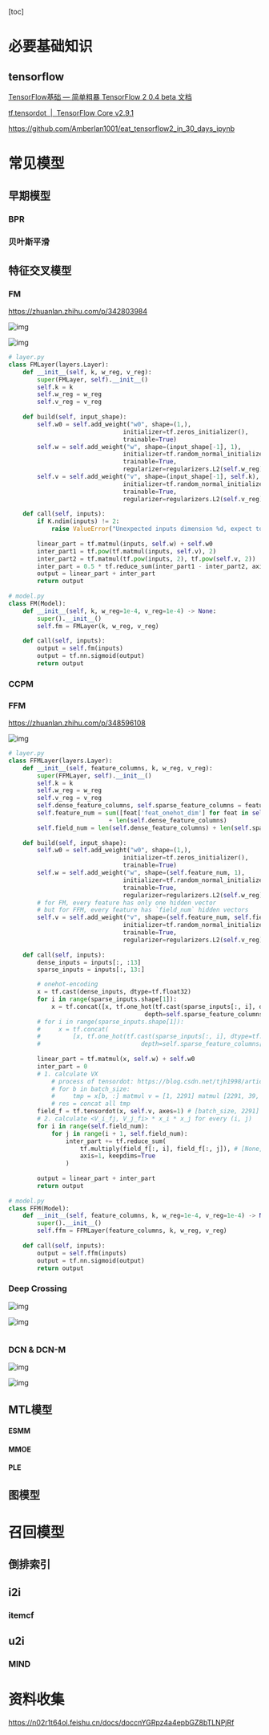 

[toc]

# 必要基础知识

## tensorflow

[TensorFlow基础 &mdash; 简单粗暴 TensorFlow 2 0.4 beta 文档](https://tf.wiki/zh_hans/basic/basic.html)

[tf.tensordot &nbsp;|&nbsp; TensorFlow Core v2.9.1](https://www.tensorflow.org/api_docs/python/tf/tensordot)

https://github.com/Amberlan1001/eat_tensorflow2_in_30_days_ipynb

# 常见模型

## 早期模型

### BPR

### 贝叶斯平滑



## 特征交叉模型

### FM

https://zhuanlan.zhihu.com/p/342803984

![img](https://pic4.zhimg.com/80/v2-a59d65d4ccb9b570c80b2ea861d60de3_720w.png)

![img](https://pic4.zhimg.com/80/v2-f00d1b2cf8da721305c6fdf3a772d95f_720w.jpg)

```python
# layer.py
class FMLayer(layers.Layer):
    def __init__(self, k, w_reg, v_reg):
        super(FMLayer, self).__init__()
        self.k = k
        self.w_reg = w_reg
        self.v_reg = v_reg
    
    def build(self, input_shape):
        self.w0 = self.add_weight("w0", shape=(1,),
                                initializer=tf.zeros_initializer(),
                                trainable=True)
        self.w = self.add_weight("w", shape=(input_shape[-1], 1),
                                initializer=tf.random_normal_initializer(),
                                trainable=True,
                                regularizer=regularizers.L2(self.w_reg))
        self.v = self.add_weight("v", shape=(input_shape[-1], self.k),
                                initializer=tf.random_normal_initializer(),
                                trainable=True,
                                regularizer=regularizers.L2(self.v_reg))
    
    def call(self, inputs):
        if K.ndim(inputs) != 2:
            raise ValueError("Unexpected inputs dimension %d, expect to be 2 dimensions" % (K.ndim(inputs)))
        
        linear_part = tf.matmul(inputs, self.w) + self.w0
        inter_part1 = tf.pow(tf.matmul(inputs, self.v), 2)
        inter_part2 = tf.matmul(tf.pow(inputs, 2), tf.pow(self.v, 2))
        inter_part = 0.5 * tf.reduce_sum(inter_part1 - inter_part2, axis=-1, keepdims=True)
        output = linear_part + inter_part
        return output
    
# model.py
class FM(Model):
    def __init__(self, k, w_reg=1e-4, v_reg=1e-4) -> None:
        super().__init__()
        self.fm = FMLayer(k, w_reg, v_reg)
    
    def call(self, inputs):
        output = self.fm(inputs)
        output = tf.nn.sigmoid(output)
        return output
```



### CCPM

### FFM

https://zhuanlan.zhihu.com/p/348596108

![img](https://pic4.zhimg.com/80/v2-1fec232b8134c2d5f1692b7dbaa6febf_720w.jpg)

```python
# layer.py
class FFMLayer(layers.Layer):
    def __init__(self, feature_columns, k, w_reg, v_reg):
        super(FFMLayer, self).__init__()
        self.k = k
        self.w_reg = w_reg
        self.v_reg = v_reg
        self.dense_feature_columns, self.sparse_feature_columns = feature_columns
        self.feature_num = sum([feat['feat_onehot_dim'] for feat in self.sparse_feature_columns]) \
                            + len(self.dense_feature_columns)
        self.field_num = len(self.dense_feature_columns) + len(self.sparse_feature_columns)
    
    def build(self, input_shape):
        self.w0 = self.add_weight("w0", shape=(1,),
                                initializer=tf.zeros_initializer(),
                                trainable=True)
        self.w = self.add_weight("w", shape=(self.feature_num, 1),
                                initializer=tf.random_normal_initializer(),
                                trainable=True,
                                regularizer=regularizers.L2(self.w_reg))
        # for FM, every feature has only one hidden vector
        # but for FFM, every feature has `field_num` hidden vectors
        self.v = self.add_weight("v", shape=(self.feature_num, self.field_num, self.k),
                                initializer=tf.random_normal_initializer(),
                                trainable=True,
                                regularizer=regularizers.L2(self.v_reg))
    
    def call(self, inputs):
        dense_inputs = inputs[:, :13]
        sparse_inputs = inputs[:, 13:]

        # onehot-encoding
        x = tf.cast(dense_inputs, dtype=tf.float32)
        for i in range(sparse_inputs.shape[1]):
            x = tf.concat([x, tf.one_hot(tf.cast(sparse_inputs[:, i], dtype=tf.int32),
                                      depth=self.sparse_feature_columns[i]['feat_onehot_dim'])], axis=1)
        # for i in range(sparse_inputs.shape[1]):
        #     x = tf.concat(
        #         [x, tf.one_hot(tf.cast(sparse_inputs[:, i], dtype=tf.int32),
        #                            depth=self.sparse_feature_columns[i]['feat_onehot_dim'])], axis=1)
        
        linear_part = tf.matmul(x, self.w) + self.w0
        inter_part = 0
        # 1. calculate VX
            # process of tensordot: https://blog.csdn.net/tjh1998/article/details/123563159
            # for b in batch_size:
            #     tmp = x[b, :] matmul v = [1, 2291] matmul [2291, 39, 8] = [1, 39, 8]
            # res = concat all tmp
        field_f = tf.tensordot(x, self.v, axes=1) # [batch_size, 2291] x [2291, 39, 8] = [batch_size, 39, 8]
        # 2. calculate <V_i_fj, V_j_fi> * x_i * x_j for every (i, j)
        for i in range(self.field_num):
            for j in range(i + 1, self.field_num):
                inter_part += tf.reduce_sum(
                    tf.multiply(field_f[:, i], field_f[:, j]), # [None, 8]
                    axis=1, keepdims=True
                )
        
        output = linear_part + inter_part
        return output
    
# model.py
class FFM(Model):
    def __init__(self, feature_columns, k, w_reg=1e-4, v_reg=1e-4) -> None:
        super().__init__()
        self.ffm = FFMLayer(feature_columns, k, w_reg, v_reg)
    
    def call(self, inputs):
        output = self.ffm(inputs)
        output = tf.nn.sigmoid(output)
        return output
```



### Deep Crossing

![img](https://ask.qcloudimg.com/http-save/7175224/tokxm2i3zh.png?imageView2/2/w/1620)

![img](E:\learning_home\learning_records\machine_learning\imgs\DeepCrossing.png)

```python

```

### DCN & DCN-M

![img](E:\learning_home\learning_records\machine_learning\imgs\DCN.png)

![img](E:\learning_home\learning_records\machine_learning\imgs\DCN-M.png)





## MTL模型

#### ESMM



#### MMOE

#### PLE



## 图模型



# 召回模型

## 倒排索引



## i2i

### itemcf



## u2i

### MIND



# 资料收集

https://n02r1t64ol.feishu.cn/docs/doccnYGRpz4a4epbGZ8bTLNPjRf